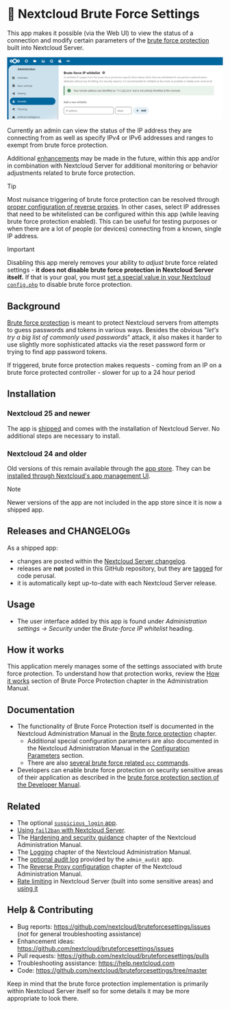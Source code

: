 # 💪 Nextcloud Brute Force Settings

This app makes it possible (via the Web UI) to view the status of a connection and modify certain parameters of the [brute force protection](https://docs.nextcloud.com/server/latest/admin_manual/configuration_server/bruteforce_configuration.html) built into Nextcloud Server. 

![Screenshot of configuration](https://raw.githubusercontent.com/nextcloud/bruteforcesettings/master/screenshots/1.png)

Currently an admin can view the status of the IP address they are connecting from as well as specify IPv4 or IPv6 addresses and ranges to exempt from brute force protection. 

Additional [enhancements](https://github.com/nextcloud/bruteforcesettings/issues?q=is%3Aopen+is%3Aissue+label%3Aenhancement) may be made in the future, within this app and/or in combination with Nextcloud Server for additional monitoring or behavior adjustments related to brute force protection.

> [!TIP]
> Most nuisance triggering of brute force protection can be resolved through [proper configuration of reverse proxies](https://docs.nextcloud.com/server/latest/admin_manual/configuration_server/bruteforce_configuration.html#brute-force-protection-and-load-balancer-reverse-proxy). In other cases, select IP addresses that need to be whitelisted can be configured within this app (while leaving brute force protection enabled). This can be useful for testing purposes or when there are a lot of people (or devices) connecting from a known, single IP address.

> [!IMPORTANT]
> Disabling this app merely removes your ability to *adjust* brute force related settings - **it does not disable brute force protection in Nextcloud Server itself.** If that is your goal, you must [set a special value in your Nextcloud  `config.php`](https://docs.nextcloud.com/server/latest/admin_manual/configuration_server/config_sample_php_parameters.html#auth-bruteforce-protection-enabled) to disable brute force protection. 

## Background

[Brute force protection](https://docs.nextcloud.com/server/latest/admin_manual/configuration_server/bruteforce_configuration.html) is meant to protect Nextcloud servers from attempts to guess passwords and tokens in various ways. Besides the obvious "*let's try a big list of commonly used passwords*" attack, it also makes it harder to use slightly more sophisticated attacks via the reset password form or trying to find app password tokens.

If triggered, brute force protection makes requests - coming from an IP on a brute force protected controller - slower for up to a 24 hour period 

## Installation

### Nextcloud 25 and newer

The app is [shipped](https://docs.nextcloud.com/server/latest/developer_manual/app_publishing_maintenance/release_process.html#shipped-apps) and comes with the installation of Nextcloud Server. No additional steps are necessary to install.

### Nextcloud 24 and older

Old versions of this remain available through the [app store](https://apps.nextcloud.com/apps/bruteforcesettings). They can be [installed through Nextcloud's app management UI](https://docs.nextcloud.com/server/latest/admin_manual/apps_management.html#managing-apps). 

> [!NOTE]
> Newer versions of the app are not included in the app store since it is now a shipped app.

## Releases and CHANGELOGs

As a shipped app:

- changes are posted within the [Nextcloud Server changelog](https://nextcloud.com/changelog/).
- releases are **not** posted in this GitHub repository, but they are [tagged](https://github.com/nextcloud/bruteforcesettings/tags) for code perusal.
- it is automatically kept up-to-date with each Nextcloud Server release.

## Usage

- The user interface added by this app is found under *Administration settings -> Security* under the *Brute-force IP whitelist* heading.

## How it works

This application merely manages some of the settings associated with brute force protection. To understand how that protection works, review the [How it works](https://docs.nextcloud.com/server/latest/admin_manual/configuration_server/bruteforce_configuration.html#how-it-works) section of Brute Porce Protection chapter in the Administration Manual.

## Documentation

* The functionality of Brute Force Protection itself is documented in the Nextcloud Administration Manual in the [Brute force protection](https://docs.nextcloud.com/server/latest/admin_manual/configuration_server/bruteforce_configuration.html) chapter.
  - Additional special configuration parameters are also documented in the Nextcloud Administration Manual in the [Configuration Parameters](https://docs.nextcloud.com/server/latest/admin_manual/configuration_server/config_sample_php_parameters.html#auth-bruteforce-protection-enabled) section.
  - There are also [several brute force related `occ` commands](https://docs.nextcloud.com/server/latest/admin_manual/configuration_server/occ_command.html#security).
* Developers can enable brute force protection on security sensitive areas of their application as described in the [brute force protection section of the Developer Manual](https://docs.nextcloud.com/server/latest/developer_manual/basics/controllers.html#brute-force-protection).

## Related

* The optional [`suspicious_login` app](https://github.com/nextcloud/suspicious_login).
* [Using `fail2ban` with Nextcloud Server](https://docs.nextcloud.com/server/latest/admin_manual/installation/harden_server.html#setup-fail2ban).
* The [Hardening and security guidance](https://docs.nextcloud.com/server/latest/admin_manual/installation/harden_server.html) chapter of the Nextcloud Administration Manual.
* The [Logging](https://docs.nextcloud.com/server/latest/admin_manual/configuration_server/logging_configuration.html) chapter of the Nextcloud Administration Manual.
* The [optional audit log](https://docs.nextcloud.com/server/latest/admin_manual/configuration_server/logging_configuration.html#admin-audit-log-optional) provided by the `admin_audit` app.
* The [Reverse Proxy configuration](https://docs.nextcloud.com/server/latest/admin_manual/configuration_server/reverse_proxy_configuration.html) chapter of the Nextcloud Administration Manual.
* [Rate limiting](https://docs.nextcloud.com/server/latest/developer_manual/digging_deeper/security.html#programmatic-rate-limiting) in Nextcloud Server (built into some sensitive areas) and [using it](https://docs.nextcloud.com/server/latest/developer_manual/basics/controllers.html#rate-limiting)

## Help & Contributing

- Bug reports: https://github.com/nextcloud/bruteforcesettings/issues (*not* for general troubleshooting assistance)
- Enhancement ideas: https://github.com/nextcloud/bruteforcesettings/issues
- Pull requests: https://github.com/nextcloud/bruteforcesettings/pulls
- Troubleshooting assistance: https://help.nextcloud.com
- Code: https://github.com/nextcloud/bruteforcesettings/tree/master

Keep in mind that the brute force protection implementation is primarily within Nextcloud Server itself so for some details it may be more appropriate to look there.

